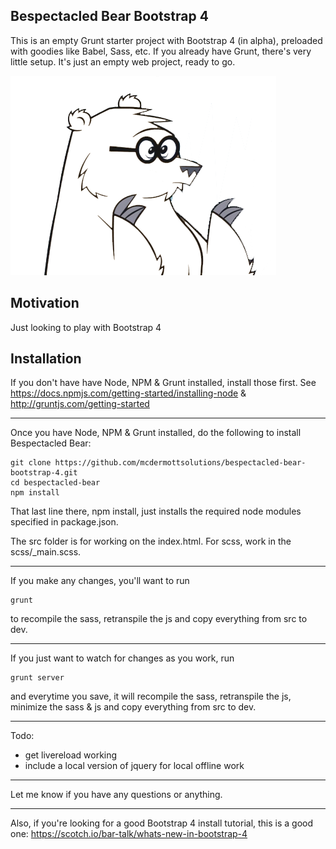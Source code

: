 ## Bespectacled Bear Bootstrap 4

This is an empty Grunt starter project with Bootstrap 4 (in alpha), preloaded with goodies like Babel, Sass, etc.  If you already have Grunt, there's very little setup.  It's just an empty web project, ready to go.

![alt text](https://raw.githubusercontent.com/mcdermottsolutions/bespectacled-bear/master/dist/img/bespectacled-bear.png "Bespectacled Bear Logo")



## Motivation

Just looking to play with Bootstrap 4

## Installation

If you don't have have Node, NPM & Grunt installed, install those first.
See https://docs.npmjs.com/getting-started/installing-node & http://gruntjs.com/getting-started

---

Once you have Node, NPM & Grunt installed, do the following to install Bespectacled Bear:

```shell
git clone https://github.com/mcdermottsolutions/bespectacled-bear-bootstrap-4.git
cd bespectacled-bear
npm install
```
That last line there, npm install, just installs the required node modules specified in package.json.


The src folder is for working on the index.html.  For scss, work in the scss/_main.scss.

---

If you make any changes, you'll want to run
```shell
grunt
````
to recompile the sass, retranspile the js and copy everything from src to dev.

---

If you just want to watch for changes as you work, run
```shell
grunt server
````
and everytime you save, it will recompile the sass, retranspile the js, minimize the sass & js and copy everything from src to dev.

---

Todo:
- get livereload working
- include a local version of jquery for local offline work

---

Let me know if you have any questions or anything.

---

Also, if you're looking for a good Bootstrap 4 install tutorial, this is a good one:
https://scotch.io/bar-talk/whats-new-in-bootstrap-4
